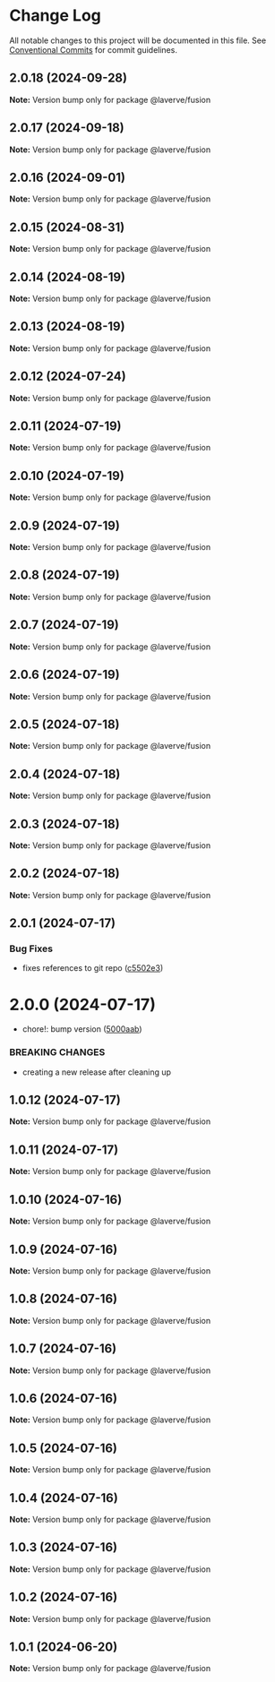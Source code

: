 # Change Log

All notable changes to this project will be documented in this file.
See [Conventional Commits](https://conventionalcommits.org) for commit guidelines.

## 2.0.18 (2024-09-28)

**Note:** Version bump only for package @laverve/fusion

## 2.0.17 (2024-09-18)

**Note:** Version bump only for package @laverve/fusion

## 2.0.16 (2024-09-01)

**Note:** Version bump only for package @laverve/fusion

## 2.0.15 (2024-08-31)

**Note:** Version bump only for package @laverve/fusion

## 2.0.14 (2024-08-19)

**Note:** Version bump only for package @laverve/fusion

## 2.0.13 (2024-08-19)

**Note:** Version bump only for package @laverve/fusion

## 2.0.12 (2024-07-24)

**Note:** Version bump only for package @laverve/fusion

## 2.0.11 (2024-07-19)

**Note:** Version bump only for package @laverve/fusion

## 2.0.10 (2024-07-19)

**Note:** Version bump only for package @laverve/fusion

## 2.0.9 (2024-07-19)

**Note:** Version bump only for package @laverve/fusion

## 2.0.8 (2024-07-19)

**Note:** Version bump only for package @laverve/fusion

## 2.0.7 (2024-07-19)

**Note:** Version bump only for package @laverve/fusion

## 2.0.6 (2024-07-19)

**Note:** Version bump only for package @laverve/fusion

## 2.0.5 (2024-07-18)

**Note:** Version bump only for package @laverve/fusion

## 2.0.4 (2024-07-18)

**Note:** Version bump only for package @laverve/fusion

## 2.0.3 (2024-07-18)

**Note:** Version bump only for package @laverve/fusion

## 2.0.2 (2024-07-18)

**Note:** Version bump only for package @laverve/fusion

## 2.0.1 (2024-07-17)

### Bug Fixes

-   fixes references to git repo ([c5502e3](https://github.com/laverve/fusion/commit/c5502e39d80f40db83e3d9a49b1bfb1ba1984fc1))

# 2.0.0 (2024-07-17)

-   chore!: bump version ([5000aab](https://github.com/laverve/games/commit/5000aaba0487d91b51c023333dd07637167cc221))

### BREAKING CHANGES

-   creating a new release after cleaning up

## 1.0.12 (2024-07-17)

**Note:** Version bump only for package @laverve/fusion

## 1.0.11 (2024-07-17)

**Note:** Version bump only for package @laverve/fusion

## 1.0.10 (2024-07-16)

**Note:** Version bump only for package @laverve/fusion

## 1.0.9 (2024-07-16)

**Note:** Version bump only for package @laverve/fusion

## 1.0.8 (2024-07-16)

**Note:** Version bump only for package @laverve/fusion

## 1.0.7 (2024-07-16)

**Note:** Version bump only for package @laverve/fusion

## 1.0.6 (2024-07-16)

**Note:** Version bump only for package @laverve/fusion

## 1.0.5 (2024-07-16)

**Note:** Version bump only for package @laverve/fusion

## 1.0.4 (2024-07-16)

**Note:** Version bump only for package @laverve/fusion

## 1.0.3 (2024-07-16)

**Note:** Version bump only for package @laverve/fusion

## 1.0.2 (2024-07-16)

**Note:** Version bump only for package @laverve/fusion

## 1.0.1 (2024-06-20)

**Note:** Version bump only for package @laverve/fusion
